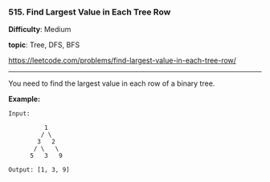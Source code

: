 ### 515. Find Largest Value in Each Tree Row

**Difficulty**: Medium

**topic**: Tree, DFS, BFS

<https://leetcode.com/problems/find-largest-value-in-each-tree-row/>

***

You need to find the largest value in each row of a binary tree.

**Example:**

```
Input: 

          1
         / \
        3   2
       / \   \  
      5   3   9 

Output: [1, 3, 9]
```